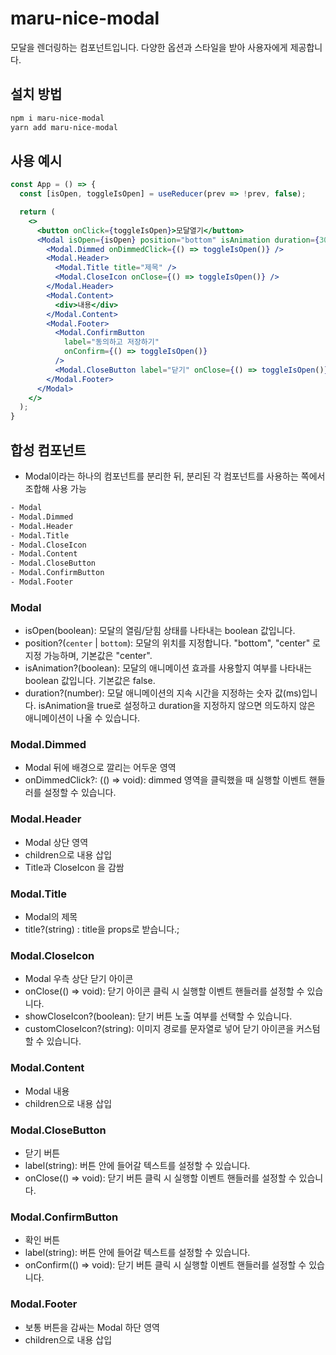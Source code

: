# maru-nice-modal
모달을 렌더링하는 컴포넌트입니다. 다양한 옵션과 스타일을 받아 사용자에게 제공합니다.

## 설치 방법

```bash
npm i maru-nice-modal
yarn add maru-nice-modal
```

## 사용 예시

```jsx
const App = () => {
  const [isOpen, toggleIsOpen] = useReducer(prev => !prev, false);

  return (
    <>
      <button onClick={toggleIsOpen}>모달열기</button>
      <Modal isOpen={isOpen} position="bottom" isAnimation duration={300}>
        <Modal.Dimmed onDimmedClick={() => toggleIsOpen()} />
        <Modal.Header>
          <Modal.Title title="제목" />
          <Modal.CloseIcon onClose={() => toggleIsOpen()} />
        </Modal.Header>
        <Modal.Content>
          <div>내용</div>
        </Modal.Content>
        <Modal.Footer>
          <Modal.ConfirmButton
            label="동의하고 저장하기"
            onConfirm={() => toggleIsOpen()}
          />
          <Modal.CloseButton label="닫기" onClose={() => toggleIsOpen()} />
        </Modal.Footer>
      </Modal>
    </>
  );
}
```

## 합성 컴포넌트
- Modal이라는 하나의 컴포넌트를 분리한 뒤, 분리된 각 컴포넌트를 사용하는 쪽에서 조합해 사용 가능
```bash
- Modal
- Modal.Dimmed
- Modal.Header
- Modal.Title
- Modal.CloseIcon
- Modal.Content
- Modal.CloseButton
- Modal.ConfirmButton
- Modal.Footer
```

### Modal
- isOpen(boolean): 모달의 열림/닫힘 상태를 나타내는 boolean 값입니다.
- position?(`center` | `bottom`): 모달의 위치를 지정합니다. "bottom", "center" 로 지정 가능하며, 기본값은 "center".
- isAnimation?(boolean): 모달의 애니메이션 효과를 사용할지 여부를 나타내는 boolean 값입니다. 기본값은 false.
- duration?(number): 모달 애니메이션의 지속 시간을 지정하는 숫자 값(ms)입니다. isAnimation을 true로 설정하고 duration을 지정하지 않으면 의도하지 않은 애니메이션이 나올 수 있습니다.

### Modal.Dimmed
- Modal 뒤에 배경으로 깔리는 어두운 영역
- onDimmedClick?: (() => void): dimmed 영역을 클릭했을 때 실행할 이벤트 핸들러를 설정할 수 있습니다.

### Modal.Header
- Modal 상단 영역
- children으로 내용 삽입
- Title과 CloseIcon 을 감쌈

### Modal.Title
- Modal의 제목
- title?(string) : title을 props로 받습니다.;

### Modal.CloseIcon
- Modal 우측 상단 닫기 아이콘
- onClose(() => void): 닫기 아이콘 클릭 시 실행할 이벤트 핸들러를 설정할 수 있습니다.
- showCloseIcon?(boolean): 닫기 버튼 노출 여부를 선택할 수 있습니다.
- customCloseIcon?(string): 이미지 경로를 문자열로 넣어 닫기 아이콘을 커스텀 할 수 있습니다.

### Modal.Content
- Modal 내용
- children으로 내용 삽입

### Modal.CloseButton
- 닫기 버튼
- label(string): 버튼 안에 들어갈 텍스트를 설정할 수 있습니다.
- onClose(() => void): 닫기 버튼 클릭 시 실행할 이벤트 핸들러를 설정할 수 있습니다.

### Modal.ConfirmButton
- 확인 버튼
- label(string): 버튼 안에 들어갈 텍스트를 설정할 수 있습니다.
- onConfirm(() => void): 닫기 버튼 클릭 시 실행할 이벤트 핸들러를 설정할 수 있습니다.

### Modal.Footer
- 보통 버튼을 감싸는 Modal 하단 영역
- children으로 내용 삽입


